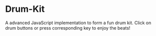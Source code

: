 # Drum-Kit
A advanced JavaScript implementation to form a fun drum kit.
Click on drum buttons or press corresponding key to enjoy the beats!
